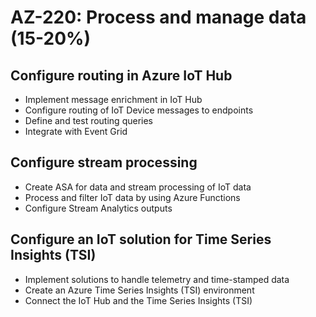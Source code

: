 # AZ-220: Process and manage data (15-20%)
## Configure routing in Azure IoT Hub
- Implement message enrichment in IoT Hub
- Configure routing of IoT Device messages to endpoints
- Define and test routing queries
- Integrate with Event Grid

## Configure stream processing
- Create ASA for data and stream processing of IoT data
- Process and filter IoT data by using Azure Functions
- Configure Stream Analytics outputs

## Configure an IoT solution for Time Series Insights (TSI)
- Implement solutions to handle telemetry and time-stamped data
- Create an Azure Time Series Insights (TSI) environment
- Connect the IoT Hub and the Time Series Insights (TSI)